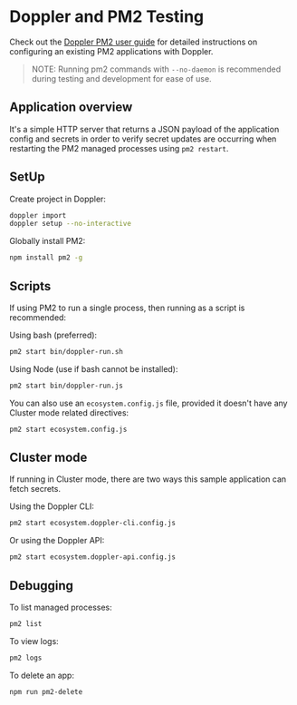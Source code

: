# Doppler and PM2 Testing

Check out the [Doppler PM2 user guide](https://docs.doppler.com/docs/pm2) for detailed instructions on configuring an existing PM2 applications with Doppler.

> NOTE: Running pm2 commands with `--no-daemon` is recommended during testing and development for ease of use.

## Application overview

It's a simple HTTP server that returns a JSON payload of the application config and secrets in order to verify secret updates are occurring when restarting the PM2 managed processes using `pm2 restart`.

## SetUp

Create project in Doppler:

```sh
doppler import
doppler setup --no-interactive
```

Globally install PM2:

```sh
npm install pm2 -g
```

## Scripts

If using PM2 to run a single process, then running as a script is recommended:

Using bash (preferred):

```sh
pm2 start bin/doppler-run.sh
```

Using Node (use if bash cannot be installed):

```sh
pm2 start bin/doppler-run.js
```

You can also use an `ecosystem.config.js` file, provided it doesn't have any Cluster mode related directives:

```sh
pm2 start ecosystem.config.js
```

## Cluster mode

If running in Cluster mode, there are two ways this sample application can fetch secrets.

Using the Doppler CLI:

```sh
pm2 start ecosystem.doppler-cli.config.js
```

Or using the Doppler API:

```sh
pm2 start ecosystem.doppler-api.config.js
```

## Debugging

To list managed processes:

```sh
pm2 list
```

To view logs:

```sh
pm2 logs
```

To delete an app:

```sh
npm run pm2-delete
```
